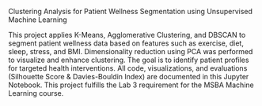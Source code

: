 Clustering Analysis for Patient Wellness Segmentation using Unsupervised Machine Learning

This project applies K-Means, Agglomerative Clustering, and DBSCAN to segment patient wellness data based on features such as exercise, diet, sleep, stress, and BMI. Dimensionality reduction using PCA was performed to visualize and enhance clustering. The goal is to identify patient profiles for targeted health interventions. All code, visualizations, and evaluations (Silhouette Score & Davies-Bouldin Index) are documented in this Jupyter Notebook. This project fulfills the Lab 3 requirement for the MSBA Machine Learning course.

